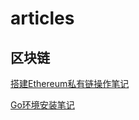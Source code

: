# articles

## 区块链

[搭建Ethereum私有链操作笔记][aadd6ed0]

  [aadd6ed0]: https://github.com/makang117/articles/blob/master/blog/ethereum%E7%A7%81%E6%9C%89%E9%93%BE%E6%90%AD%E5%BB%BA%E7%AC%94%E8%AE%B0.md "搭建Ethereum私有链操作笔记"

[Go环境安装笔记][2c228c1e]

  [2c228c1e]:
  https://github.com/makang117/articles/blob/master/blog/go%E5%AE%89%E8%A3%85%E7%AC%94%E8%AE%B0.md "Go环境安装笔记"
